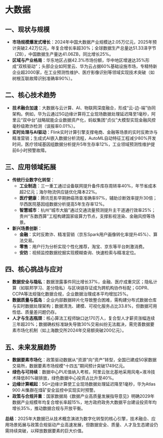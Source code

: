 # 大数据

## 一、现状与规模
- **市场规模爆发式增长**：2024年中国大数据产业规模达2.05万亿元，2025年预计突破2.42万亿元，年复合增长率超30%；全球数据生产总量达51.33泽字节（ZB），中国数据生产量达41.06ZB，同比增长25%。
- **区域与产业格局**：华东地区占据42.3%市场份额，华中地区增速达35%形成“双核驱动”；头部企业如阿里云、华为云占据60%基础设施市场，专精特新企业超2000家，在工业预测性维护、医疗影像识别等领域实现技术突破（如树根互联故障识别准确率90%）。

## 二、核心技术趋势
- **技术融合加速**：大数据与云计算、AI、物联网深度融合，形成“云-边-端”协同架构。例如，华为云通过5G边缘计算将工业现场数据处理延迟降至1毫秒，阿里云“双中台”战略赋能企业数据资产化，蚂蚁集团“贞仪”大模型实现金融风控毫秒级欺诈检测（误报率0.01%）。
- **实时处理与AI驱动**：Flink实时计算引擎支撑电商、金融等场景的实时反欺诈与精准营销；生成式AI嵌入数据分析流程，AutoML自动特征工程减少80%开发时间，医疗领域基因组数据分析提升5年生存率12%，工业领域预测性维护提前6小时预警故障。

## 三、应用领域拓展
- **传统行业数字化转型**：
    - **工业制造**：三一重工通过设备联网提升备件库存周转率40%，年节省成本超2亿元；海尔物流供应链优化降本22%。
    - **医疗健康**：腾讯觅影早期肺癌筛查准确率97%，辅助诊断效率提升30倍；华西医院基因组数据分析提高5年生存率12%。
    - **智慧城市**：杭州“城市大脑”通过交通流量预测提升主干道通行效率25%；贵州“东数西算”工程构建国家级算力节点，支撑影视渲染、金融风控等场景。
- **新兴场景创新**：
    - **金融**：实时反欺诈、精准营销（京东Spark用户画像转化率提升45%）、算法交易。
    - **零售**：用户行为分析实现个性化推荐，淘宝、京东等平台刺激消费。
    - **安防**：视频监控数据挖掘实现模糊查询、快速检索与精准定位。

## 四、核心挑战与应对
- **数据安全与隐私**：数据泄露事件同比增长37%，金融、医疗成重灾区；隐私计算（如联邦学习、差分隐私）与区块链存证成为跨机构协作标配；GDPR、CCPA等法规强化数据合规，企业数据治理成本平均增加25%。
- **数据质量与孤岛**：企业内部数据碎片化导致整合困难，需构建分布式数据仓库与实时数据处理架构；数据清洗、建模、可视化服务占比33.8%，但数据可用性低、质量差问题仍存。
- **人才与生态瓶颈**：核心算法工程师缺口达170万人，复合型人才薪资涨幅连续三年超20%；数据确权标准缺失导致30%交易纠纷无法裁决，需完善数据要素市场化机制（如上海数交所2024年交易额突破200亿元）。

## 五、未来发展趋势
- **数据要素市场化**：政策驱动数据从“资源”向“资产”转型，全国已建成50家数据交易所，数据要素市场规模“十四五”期间预计突破1749亿元。
- **绿色与可持续**：数据中心PUE值纳入考核，阿里云张北基地采用风电+液冷技术降低80%碳排放，绿色数据中心投资占比升至40%。
- **边缘计算崛起**：5G+边缘计算使工业现场数据处理延迟降至1毫秒，华为Atlas 900 AI集群在煤矿安全监控中实现实时预警。
- **政策与合规并重**：国家数据局《数据产业高质量发展指导意见》明确2029年数据产业规模年均复合增长率超15%，地方政府政务大数据平台建设投资年均增长35%，推动数据合规与开放平衡。

**总结**：2025年大数据已从技术概念演进为数字化转型的核心引擎，技术融合、应用场景拓展与政策合规驱动产业高速发展，但数据安全、质量、人才及生态建设仍需持续突破，以释放数据要素的巨大价值。